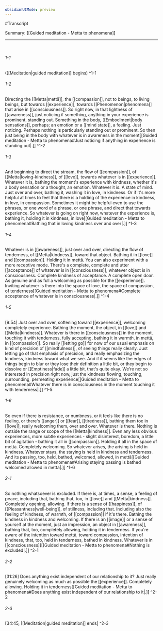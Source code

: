 ```yaml
---
obsidianUIMode: preview
---
```

#Transcript

Summary: [[Guided meditation - Metta to phenomena]]

---
<br/>


###### 1-1
([[Meditation|guided meditation]] begins) ^1-1
###### 1-2
Directing the [[Metta|mettā]], the [[compassion]], not to beings, to living beings, but towards [[experience]], towards [[Phenomenon|phenomena]] that arise in [[consciousness]]. So right now, in that lightness of [[awareness]], just noticing if something, anything in your experience is prominent, standing out. Something in the body, [[Embodiment|body sensations]], perhaps; an emotion or a [[mind state]], a feeling. Just noticing. Perhaps nothing is particularly standing out or prominent. So then just being in the body with whatever is in awareness in the moment[[Guided meditation - Metta to phenomena#Just noticing if anything in experience is standing out|.]] ^1-2
###### 1-3
And beginning to direct the stream, the flow of [[compassion]], of [[Metta|loving-kindness]], of [[love]], towards whatever is in [[experience]]. Whatever it is, bathing the moment's experience with kindness, whether it's a body sensation or a thought, an emotion. Whatever it is. A state of mind. Just over and over, bathing it, washing it in love, in kindness. Or if it's more helpful at times to feel that there is a holding of the experience in kindness, in love, in compassion. Sometimes it might be helpful even to use the phrases, or one word of a phrase, or one phrase, and direct that towards experience. So whatever is going on right now, whatever the experience is, bathing it, holding it in kindness, in love[[Guided meditation - Metta to phenomena#Bathing that in loving kindness over and over|.]] ^1-3
###### 1-4
Whatever is in [[awareness]], just over and over, directing the flow of tenderness, of [[Metta|kindness]], toward that object. Bathing it in [[love]] and [[compassion]]. Holding it in mettā. You can also experiment with a more receptive mode. There's a complete, complete and utter [[acceptance]] of whatever is in [[consciousness]], whatever object is in consciousness. Complete kindness of acceptance. A complete open door. As genuine and as full a welcoming as possible for the [[experience]]. Inviting whatever is there into the space of love, the space of compassion, of tenderness[[Guided meditation - Metta to phenomena#Complete acceptence of whatever is in consciousness|.]] ^1-4
###### 1-5
[9:54] Just over and over, softening toward [[experience]], welcoming completely experience. Bathing the moment, the object, in [[love]] and [[Metta|kindness]]. Whatever is there in [[consciousness]] in the moment, touching it with tenderness, fully accepting, bathing it in warmth, in mettā, in [[compassion]]. So really [[letting go]] for now of our usual emphasis on kind of precision of [[mindfulness]], of seeing things really clearly. Just letting go of that emphasis of precision, and really emphasizing the kindness, kindness toward what we see. And if it seems like the edges of things begin to blur or they lose their definition a little bit, or they begin to dissolve or [[Emptiness|fade]] a little bit, that's quite okay. We're not so interested in precision right now, just the kindness flowing, touching, surrounding, permeating experience[[Guided meditation - Metta to phenomena#Whatever there is in consciousness in the moment touching it with tenderness|.]] ^1-5
###### 1-6
So even if there is resistance, or numbness, or it feels like there is no feeling, or there's [[anger]] or [[fear]], [[tiredness]], bathing them too in [[love]], really welcoming them, over and over. Whatever is there. Nothing is outside the range or scope of the [[Metta|kindness]]. Even any less obvious experiences, more subtle experiences - slight disinterest, boredom, a little bit of agitation - bathing it all in [[compassion]]. Holding it all in the space of mettā. Completely welcoming. So whatever arises, the arising is held in kindness. Whatever stays, the staying is held in kindness and tenderness. And its passing, too, held, bathed, welcomed, allowed, in mettā[[Guided meditation - Metta to phenomena#Arising staying passing is bathed welcomed allowed in metta|.]] ^1-6
###### 2-1
So nothing whatsoever is excluded. If there is, at times, a sense, a feeling of peace, including that, bathing that, too, in [[love]] and [[Metta|kindness]]. Completely opening, allowing. If there is a sense of [[happiness]], of [[Pleasantness|well-being]], of stillness, including that. Including also the feeling of kindness, of warmth, of [[compassion]] if it's there. Bathing the kindness in kindness and welcoming. If there is an [[image]] or a sense of yourself at the moment, just an impression, an object in [[awareness]], bathing that, too, completely allowing, holding it in tenderness. If you're aware of the intention toward mettā, toward compassion, intention of kindness, that, too, held in tenderness, bathed in kindness. Whatever is in [[consciousness]][[Guided meditation - Metta to phenomena#Nothing is excluded|.]] ^2-1
###### 2-2
[31:26] Does anything exist independent of our relationship to it? Just really genuinely welcoming as much as possible the [[experience]]. Completely allowing. Holding it in tenderness[[Guided meditation - Metta to phenomena#Does anything exist independent of our relationship to it|.]] ^2-2
###### 2-3
[34:45, [[Meditation|guided meditation]] ends] ^2-3

